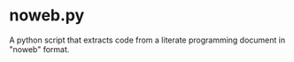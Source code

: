 # noweb.py

A python script that extracts code from a literate programming document in "noweb" format.
